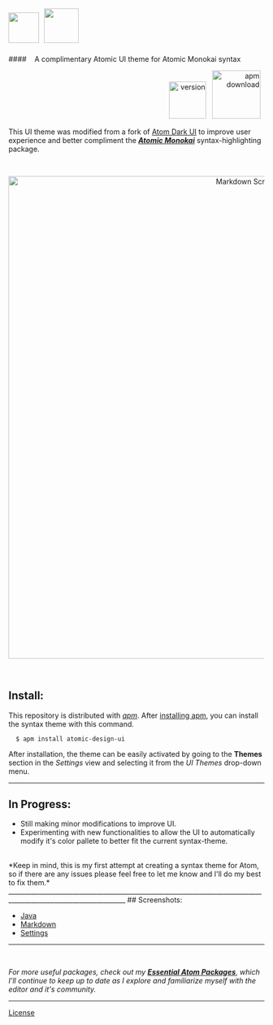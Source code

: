 <img src="https://cloud.githubusercontent.com/assets/16360374/17991222/82596480-6af1-11e6-9c96-3e2996a8be5a.png" height="60"/>&nbsp;&nbsp;<img src="https://cloud.githubusercontent.com/assets/16360374/18036928/5fbcbcdc-6d2c-11e6-9b40-3aad67379241.png" height="68"/>
------------------------------------------------------------------------------------------------------------------------
####&nbsp;&nbsp;&nbsp; A complimentary Atomic UI theme for Atomic Monokai syntax
<p align="right">
    <img src="https://img.shields.io/github/tag/jonsn0w/atomic-design-ui.svg?maxAge=2592000" width="73" title="version">&nbsp;&nbsp;
    <img src="https://img.shields.io/apm/dm/atomic-design-ui.svg?maxAge=2592000" width="95" title="apm download">&nbsp;&nbsp;
</p>

This UI theme was modified from a fork of [Atom Dark UI](https://github.com/atom/atom-dark-ui) to improve user experience and better compliment the [***Atomic Monokai***](https://github.com/JonSn0w/Atomic-Monokai-Syntax) syntax-highlighting package.

<br>
    <p align="center">
    <img src="https://cloud.githubusercontent.com/assets/16360374/18231352/9642c068-726c-11e6-857a-7e3d76293f88.png" width="950" title="Markdown Screenshot">
    </p>
<br>

## Install:
  This repository is distributed with [*apm*](https://atom.io/themes). After [installing apm](https://github.com/atom/apm#installing), you can install the syntax theme with this command.

```
  $ apm install atomic-design-ui
```

  After installation, the theme can be easily activated by going to the **Themes** section in the *Settings* view and selecting it from the *UI Themes* drop-down menu.
__________________________________________________________________________________________________________________
## In Progress:

  * Still making minor modifications to improve UI.
  * Experimenting with new functionalities to allow the UI to automatically modify it's color pallete to better fit the current syntax-theme.

<br>
*Keep in mind, this is my first attempt at creating a syntax theme for Atom, so if there are any issues please feel free to let me know and I'll do my best to fix them.*
__________________________________________________________________________________________________________________
## Screenshots:

  * [Java](https://cloud.githubusercontent.com/assets/16360374/18231369/234c6126-726d-11e6-8858-d9ed8df8e7e3.png)
  * [Markdown](https://cloud.githubusercontent.com/assets/16360374/18231352/9642c068-726c-11e6-857a-7e3d76293f88.png)
  * [Settings](https://cloud.githubusercontent.com/assets/16360374/18231373/3048eb88-726d-11e6-9ae8-a87e24c11f67.png)


__________________________________________________________________________________________________________________
<br>

*For more useful packages, check out my* [***Essential Atom Packages***](https://jonsn0w.github.io/projects/2016/08/22/essential-atom-packages.html), *which I'll continue to keep up to date as I explore and familiarize myself with the editor and it's community.*

__________________________________________________________________________________________________________________
[License](https://github.com/JonSn0w/Atomic-Design-UI/blob/master/LICENSE.md)
